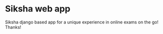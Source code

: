 # Siksha web app

Siksha django based app for a unique experience in online exams on the go! 
Thanks!
